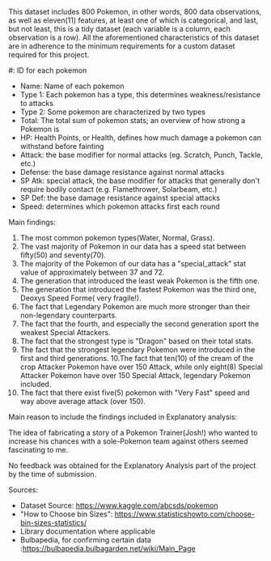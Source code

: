 This dataset includes 800 Pokemon, in other words, 800 data observations, as well as eleven(11) features, at least one of which is categorical, and last, but not least, this is a tidy dataset (each variable is a column, each observation is a row). All the aforementioned characteristics of this dataset  are in adherence to the minimum requirements for a custom dataset required for this project. 

#: ID for each pokemon
 - Name: Name of each pokemon
 - Type 1: Each pokemon has a type, this determines weakness/resistance to attacks
 - Type 2: Some pokemon are characterized by two types
 - Total: The total sum of pokemon stats; an overview of how strong a Pokemon is
 - HP: Health Points, or Health, defines how much damage a pokemon can withstand before fainting
 - Attack: the base modifier for normal attacks (eg. Scratch, Punch, Tackle, etc.)
 - Defense: the base damage resistance against normal attacks
 - SP Atk: special attack, the base modifier for attacks that generally don't require bodily contact (e.g. Flamethrower, Solarbeam, etc.)
 - SP Def: the base damage resistance against special attacks
 - Speed: determines which pokemon attacks first each round

Main findings:

1. The most common pokemon types(Water, Normal, Grass).
2. The vast majority of Pokemon in our data has a speed stat between fifty(50) and seventy(70).
3. The majority of the Pokemon of our data has a "special_attack" stat value of approximately between 37 and 72. 
4. The generation that introduced the least weak Pokemon is  the fifth one.
5. The generation that introduced the fastest Pokemon was the third one, Deoxys Speed Forme( very fragile!).
6. The fact that Legendary Pokemon are much more stronger than their non-legendary counterparts.
7. The fact that the fourth, and especially the second generation sport the weakest Special Attackers.
8. The fact that the strongest type is "Dragon" based on their total stats.
9. The fact that the strongest legendary Pokemon were introduced in the first and third generations.
10.The  fact that ten(10) of the cream of the crop Attacker Pokemon have over 150 Attack, while only eight(8)      Special    Attacker Pokemon have over 150 Special Attack, legendary Pokemon included.
11. The fact that there exist five(5) pokemon with "Very Fast" speed and way above average attack (over 150).


Main reason to include the findings included in Explanatory analysis:

The idea of fabricating a story of a Pokemon Trainer(Josh!) who wanted to increase his chances with a sole-Pokemon team against others seemed fascinating to me.

No feedback was obtained for the Explanatory Analysis part of the project by the time of submission.

Sources:

- Dataset Source: https://www.kaggle.com/abcsds/pokemon
- "How to Choose bin Sizes": https://www.statisticshowto.com/choose-bin-sizes-statistics/
- Library documentation where applicable
- Bulbapedia, for confirming certain data :https://bulbapedia.bulbagarden.net/wiki/Main_Page

